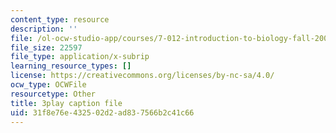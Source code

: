 ```yaml
---
content_type: resource
description: ''
file: /ol-ocw-studio-app/courses/7-012-introduction-to-biology-fall-2004/31f8e76e432502d2ad837566b2c41c66_blBcCjIY7Sg.srt
file_size: 22597
file_type: application/x-subrip
learning_resource_types: []
license: https://creativecommons.org/licenses/by-nc-sa/4.0/
ocw_type: OCWFile
resourcetype: Other
title: 3play caption file
uid: 31f8e76e-4325-02d2-ad83-7566b2c41c66
---
```

